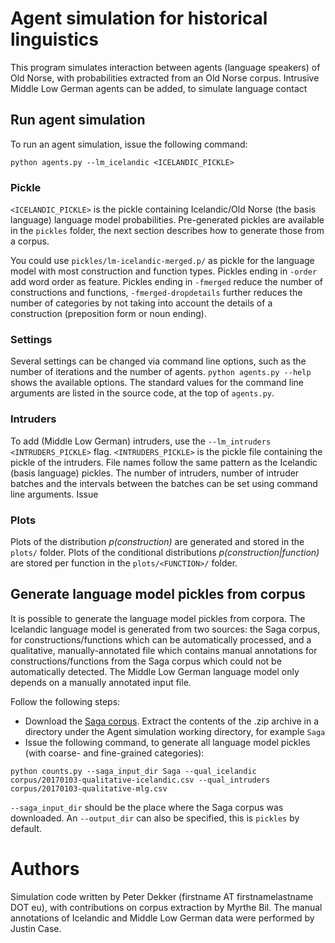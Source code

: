 # Agent simulation for historical linguistics
This program simulates interaction between agents (language speakers) of Old Norse,
with probabilities extracted from an Old Norse corpus. Intrusive Middle Low German
agents can be added, to simulate language contact


## Run agent simulation
To run an agent simulation, issue the following command:

```
python agents.py --lm_icelandic <ICELANDIC_PICKLE>
```

### Pickle
`<ICELANDIC_PICKLE>` is the pickle containing Icelandic/Old Norse (the basis language) language model probabilities. Pre-generated pickles are available in the `pickles` folder, the next section describes how to generate those from a corpus.

You could use `pickles/lm-icelandic-merged.p/` as pickle for the language model with most construction and function types. Pickles ending in `-order` add word order as feature. Pickles ending in `-fmerged` reduce the number of constructions and functions, `-fmerged-dropdetails` further reduces the number of categories by not taking into account the details of a construction (preposition form or noun ending).

### Settings
Several settings can be changed via command line options, such as the number of iterations and the number of agents. `python agents.py --help` shows the available options. The standard values for the command line arguments are listed in the source code, at the top of `agents.py`.

### Intruders
To add (Middle Low German) intruders, use the `--lm_intruders <INTRUDERS_PICKLE>` flag. `<INTRUDERS_PICKLE>` is the pickle file containing the pickle of the intruders. File names follow the same pattern as the Icelandic (basis language) pickles. The number of intruders, number of intruder batches and the intervals between the batches can be set using command line arguments. Issue

### Plots
Plots of the distribution *p(construction)* are generated and stored in the `plots/` folder. Plots of the conditional distributions *p(construction|function)* are stored per function in the `plots/<FUNCTION>/` folder.

## Generate language model pickles from corpus
It is possible to generate the language model pickles from corpora. The Icelandic language model is generated from two sources: the Saga corpus, for constructions/functions which can be automatically processed, and a qualitative, manually-annotated file which contains manual annotations for constructions/functions from the Saga corpus which could not be automatically detected. The Middle Low German language model only depends on a manually annotated input file.

Follow the following steps:
 - Download the [Saga corpus](http://malfong.is/index.php?lang=en&pg=fornritin). Extract the contents of the .zip archive in a directory under the Agent simulation working directory, for example `Saga`
 - Issue the following command, to generate all language model pickles (with coarse- and fine-grained categories):

```
python counts.py --saga_input_dir Saga --qual_icelandic corpus/20170103-qualitative-icelandic.csv --qual_intruders corpus/20170103-qualitative-mlg.csv
```

`--saga_input_dir` should be the place where the Saga corpus was downloaded. An `--output_dir` can also be specified, this is `pickles` by default.

# Authors
Simulation code written by Peter Dekker (firstname AT firstnamelastname DOT eu), with contributions on corpus extraction by Myrthe Bil. The manual annotations of Icelandic and Middle Low German data were performed by Justin Case.
